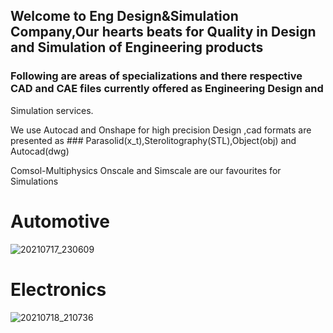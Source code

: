 

## Welcome to Eng Design&Simulation Company,Our hearts beats for Quality in Design and Simulation of Engineering products

### Following are areas of specializations and there respective CAD and CAE files currently offered as Engineering Design and
Simulation services.

We use Autocad and Onshape for high precision Design ,cad formats are presented as ### Parasolid(x_t),Sterolitography(STL),Object(obj) and Autocad(dwg)


Comsol-Multiphysics Onscale and Simscale are our favourites for Simulations

# Automotive
![20210717_230609](https://user-images.githubusercontent.com/86612097/126055296-16931e34-a344-47ac-9565-34ea9639f870.gif)

# Electronics
![20210718_210736](https://user-images.githubusercontent.com/86612097/126137828-25b91ad1-8963-4ff1-b513-4af4a1ccccf0.gif)


















































